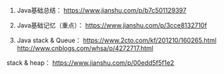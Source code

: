 1. Java基础总结： https://www.jianshu.com/p/b7c501129397

2. Java基础记忆（重点）： https://www.jianshu.com/p/3cce8132710f

3. Java stack & Queue： https://www.2cto.com/kf/201210/160265.html
http://www.cnblogs.com/whsa/p/4272717.html

stack & heap： https://www.jianshu.com/p/00edd5f5f1e2
